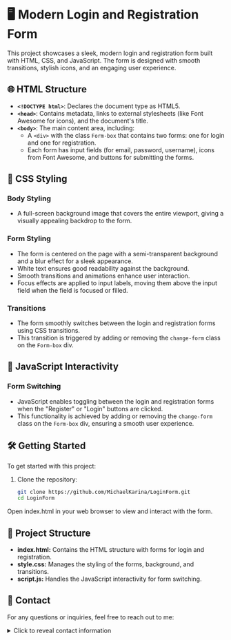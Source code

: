 # 🖥️ Modern Login and Registration Form

This project showcases a sleek, modern login and registration form built with HTML, CSS, and JavaScript. The form is designed with smooth transitions, stylish icons, and an engaging user experience.

## 🌐 HTML Structure

- **`<!DOCTYPE html>`**: Declares the document type as HTML5.
- **`<head>`**: Contains metadata, links to external stylesheets (like Font Awesome for icons), and the document's title.
- **`<body>`**: The main content area, including:
  - A `<div>` with the class `Form-box` that contains two forms: one for login and one for registration.
  - Each form has input fields (for email, password, username), icons from Font Awesome, and buttons for submitting the forms.

## 🎨 CSS Styling

### **Body Styling**
- A full-screen background image that covers the entire viewport, giving a visually appealing backdrop to the form.

### **Form Styling**
- The form is centered on the page with a semi-transparent background and a blur effect for a sleek appearance.
- White text ensures good readability against the background.
- Smooth transitions and animations enhance user interaction.
- Focus effects are applied to input labels, moving them above the input field when the field is focused or filled.

### **Transitions**
- The form smoothly switches between the login and registration forms using CSS transitions.
- This transition is triggered by adding or removing the `change-form` class on the `Form-box` div.

## 🚀 JavaScript Interactivity

### **Form Switching**
- JavaScript enables toggling between the login and registration forms when the "Register" or "Login" buttons are clicked.
- This functionality is achieved by adding or removing the `change-form` class on the `Form-box` div, ensuring a smooth user experience.

## 🛠️ Getting Started

To get started with this project:

1. Clone the repository:
   ```bash
   git clone https://github.com/MichaelKarina/LoginForm.git
   cd LoginForm
Open index.html in your web browser to view and interact with the form.

## 📁 Project Structure
- **index.html:** Contains the HTML structure with forms for login and registration.
- **style.css:** Manages the styling of the forms, background, and transitions.
- **script.js:** Handles the JavaScript interactivity for form switching.
  
## 📧 Contact
For any questions or inquiries, feel free to reach out to me:

<details>
  <summary>Click to reveal contact information</summary>
  

  - **Email**: [mikekarina68@gmail.com](mailto:mikekarina68@gmail.com)
  - **GitHub Profile**: [MichaelKarina](https://github.com/MichaelKarina)

</details>
